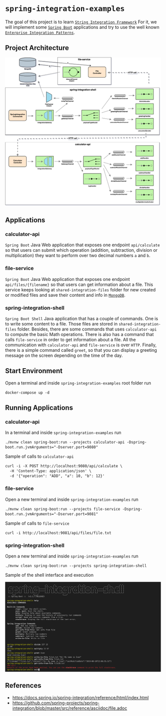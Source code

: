 # `spring-integration-examples`

The goal of this project is to learn [`String Integration Framework`](https://docs.spring.io/spring-integration/reference/html/index.html)
For it, we will implement some [`Spring Boot`](https://docs.spring.io/spring-boot/docs/current/reference/htmlsingle/)
applications and try to use the well known [`Enterprise Integration Patterns`](https://www.enterpriseintegrationpatterns.com/patterns/messaging/toc.html). 

## Project Architecture

![project-diagram](images/project-diagram.png)

## Applications

### calculator-api

`Spring Boot` Java Web application that exposes one endpoint `api/calculate` so that users can submit which operation
(addition, subtraction, division or multiplication) they want to perform over two decimal numbers `a` and `b`.

### file-service

`Spring Boot` Java Web application that exposes one endpoint `api/files/{filename}` so that users can get information
about a file. This service keeps looking at `shared-integration-files` folder for new created or modified files and
save their content and info in [`MongoDB`](https://www.mongodb.com/).

### spring-integration-shell

`Spring Boot Shell` Java application that has a couple of commands. One is to write some content to a file. Those files are
stored in `shared-integration-files` folder. Besides, there are some commands that uses `calculator-api` to compute the
basic Math operations. There is also has a command that calls `file-service` in order to get information about a file.
All the communication with `calculator-api` and `file-service` is over `HTTP`. Finally, there is a simple command called
`greet`, so that you can display a greeting message on the screen depending on the time of the day.

## Start Environment

Open a terminal and inside `spring-integration-examples` root folder run
```
docker-compose up -d
```

## Running Applications

### calculator-api

In a terminal and inside `spring-integration-examples` run
```
./mvnw clean spring-boot:run --projects calculator-api -Dspring-boot.run.jvmArguments="-Dserver.port=9080"
```

Sample of calls to `calculator-api`
```
curl -i -X POST http://localhost:9080/api/calculate \
  -H 'Content-Type: application/json' \
  -d '{"operation": "ADD", "a": 10, "b": 12}'
```

### file-service

Open a new terminal and inside `spring-integration-examples` run
```
./mvnw clean spring-boot:run --projects file-service -Dspring-boot.run.jvmArguments="-Dserver.port=9081"
```

Sample of calls to `file-service`
```
curl -i http://localhost:9081/api/files/file.txt
```

### spring-integration-shell

Open a new terminal and inside `spring-integration-examples` run
```
./mvnw clean spring-boot:run --projects spring-integration-shell
```

Sample of the shell interface and execution

![project-diagram](images/spring-integration-shell.png)

## References

- https://docs.spring.io/spring-integration/reference/html/index.html
- https://github.com/spring-projects/spring-integration/blob/master/src/reference/asciidoc/file.adoc
